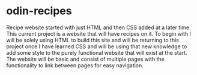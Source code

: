 # odin-recipes
Recipe website started with just HTML and then CSS added at a later time
This current project is a website that will have recipes on it. To begin with I will be solely using HTML to build this site and will be returning to this project once I have learned CSS and will be using that new knowledge to add some style to the purely functional website that will exist at the start. The website will be basic and consist of multiple pages with the functionality to link between pages for easy navigation. 